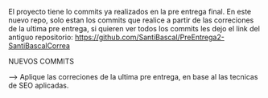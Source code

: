 El proyecto tiene lo commits ya realizados en la pre entrega final.
En este nuevo repo, solo estan los commits que realice a partir de las correciones de la ultima pre entrega, si quieren ver todos los commits les dejo el link del antiguo repositorio: https://github.com/SantiBascal/PreEntrega2-SantiBascalCorrea


NUEVOS COMMITS

--> Aplique las correciones de la ultima pre entrega, en base al las tecnicas de SEO aplicadas.